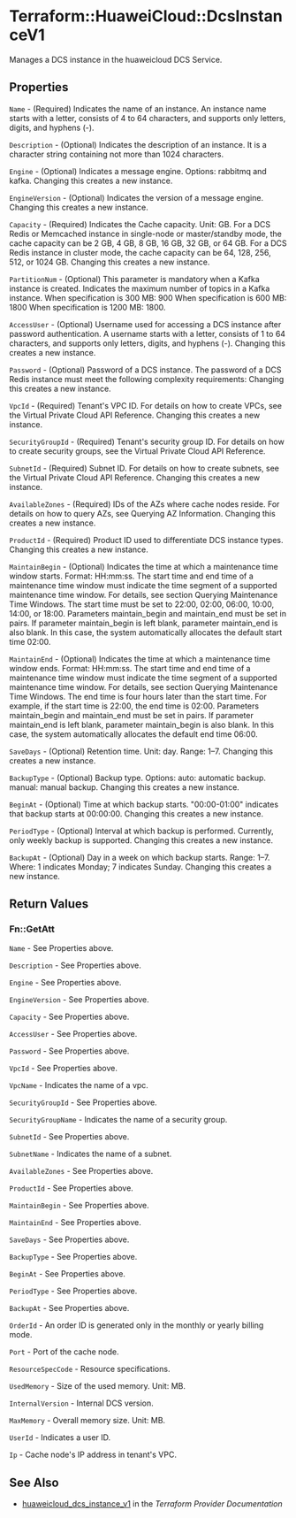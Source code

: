 # Terraform::HuaweiCloud::DcsInstanceV1

Manages a DCS instance in the huaweicloud DCS Service.

## Properties

`Name` - (Required) Indicates the name of an instance. An instance name starts with a letter,
consists of 4 to 64 characters, and supports only letters, digits, and hyphens (-).

`Description` - (Optional) Indicates the description of an instance. It is a character
string containing not more than 1024 characters.

`Engine` - (Optional) Indicates a message engine. Options: rabbitmq and kafka. Changing this
creates a new instance.

`EngineVersion` - (Optional) Indicates the version of a message engine.
Changing this creates a new instance.

`Capacity` - (Required) Indicates the Cache capacity. Unit: GB.
For a DCS Redis or Memcached instance in single-node or master/standby mode, the cache
capacity can be 2 GB, 4 GB, 8 GB, 16 GB, 32 GB, or 64 GB.
For a DCS Redis instance in cluster mode, the cache capacity can be 64, 128, 256, 512,
or 1024 GB.
Changing this creates a new instance.

`PartitionNum` - (Optional) This parameter is mandatory when a Kafka instance is created.
Indicates the maximum number of topics in a Kafka instance.
When specification is 300 MB: 900
When specification is 600 MB: 1800
When specification is 1200 MB: 1800.

`AccessUser` - (Optional) Username used for accessing a DCS instance after password
authentication. A username starts with a letter, consists of 1 to 64 characters,
and supports only letters, digits, and hyphens (-).
Changing this creates a new instance.

`Password` - (Optional) Password of a DCS instance.
The password of a DCS Redis instance must meet the following complexity requirements:
Changing this creates a new instance.

`VpcId` - (Required) Tenant's VPC ID. For details on how to create VPCs, see the
Virtual Private Cloud API Reference.
Changing this creates a new instance.

`SecurityGroupId` - (Required) Tenant's security group ID. For details on how to
create security groups, see the Virtual Private Cloud API Reference.

`SubnetId` - (Required) Subnet ID. For details on how to create subnets, see the
Virtual Private Cloud API Reference.
Changing this creates a new instance.

`AvailableZones` - (Required) IDs of the AZs where cache nodes reside. For details
on how to query AZs, see Querying AZ Information.
Changing this creates a new instance.

`ProductId` - (Required) Product ID used to differentiate DCS instance types.
Changing this creates a new instance.

`MaintainBegin` - (Optional) Indicates the time at which a maintenance time window starts.
Format: HH:mm:ss.
The start time and end time of a maintenance time window must indicate the time segment of
a supported maintenance time window. For details, see section Querying Maintenance Time Windows.
The start time must be set to 22:00, 02:00, 06:00, 10:00, 14:00, or 18:00.
Parameters maintain_begin and maintain_end must be set in pairs. If parameter maintain_begin
is left blank, parameter maintain_end is also blank. In this case, the system automatically
allocates the default start time 02:00.

`MaintainEnd` - (Optional) Indicates the time at which a maintenance time window ends.
Format: HH:mm:ss.
The start time and end time of a maintenance time window must indicate the time segment of
a supported maintenance time window. For details, see section Querying Maintenance Time Windows.
The end time is four hours later than the start time. For example, if the start time is 22:00,
the end time is 02:00.
Parameters maintain_begin and maintain_end must be set in pairs. If parameter maintain_end is left
blank, parameter maintain_begin is also blank. In this case, the system automatically allocates
the default end time 06:00.

`SaveDays` - (Optional) Retention time. Unit: day. Range: 1–7. Changing this creates a new instance.

`BackupType` - (Optional) Backup type. Options:
auto: automatic backup.
manual: manual backup.
Changing this creates a new instance.

`BeginAt` - (Optional) Time at which backup starts. "00:00-01:00" indicates that backup
starts at 00:00:00. Changing this creates a new instance.

`PeriodType` - (Optional) Interval at which backup is performed. Currently, only weekly
backup is supported. Changing this creates a new instance.

`BackupAt` - (Optional) Day in a week on which backup starts. Range: 1–7. Where: 1
indicates Monday; 7 indicates Sunday. Changing this creates a new instance.


## Return Values

### Fn::GetAtt

`Name` - See Properties above.

`Description` - See Properties above.

`Engine` - See Properties above.

`EngineVersion` - See Properties above.

`Capacity` - See Properties above.

`AccessUser` - See Properties above.

`Password` - See Properties above.

`VpcId` - See Properties above.

`VpcName` - Indicates the name of a vpc.

`SecurityGroupId` - See Properties above.

`SecurityGroupName` - Indicates the name of a security group.

`SubnetId` - See Properties above.

`SubnetName` - Indicates the name of a subnet.

`AvailableZones` - See Properties above.

`ProductId` - See Properties above.

`MaintainBegin` - See Properties above.

`MaintainEnd` - See Properties above.

`SaveDays` - See Properties above.

`BackupType` - See Properties above.

`BeginAt` - See Properties above.

`PeriodType` - See Properties above.

`BackupAt` - See Properties above.

`OrderId` - An order ID is generated only in the monthly or yearly billing mode.

`Port` - Port of the cache node.

`ResourceSpecCode` - Resource specifications.

`UsedMemory` - Size of the used memory. Unit: MB.

`InternalVersion` - Internal DCS version.

`MaxMemory` - Overall memory size. Unit: MB.

`UserId` - Indicates a user ID.

`Ip` - Cache node's IP address in tenant's VPC.

## See Also

* [huaweicloud_dcs_instance_v1](https://www.terraform.io/docs/providers/huaweicloud/r/dcs_instance_v1.html) in the _Terraform Provider Documentation_